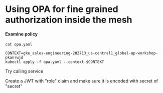 
# Using OPA for fine grained authorization inside the mesh

#### Examine policy
```
cat opa.yaml
```

```
CONTEXT=gke_sales-engineering-282713_us-central1_global-up-workshop-pkanrwjd
kubectl apply -f opa.yaml --context $CONTEXT
```

Try calling service


Create a JWT with "role" claim and make sure it is encoded with secret of "secret"